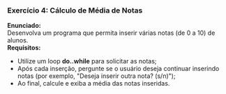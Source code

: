 ### Exercício 4: Cálculo de Média de Notas  

**Enunciado:**  
Desenvolva um programa que permita inserir várias notas (de 0 a 10) de alunos.  
**Requisitos:**  

- Utilize um loop **do..while** para solicitar as notas;  
- Após cada inserção, pergunte se o usuário deseja continuar inserindo notas (por exemplo, "Deseja inserir outra nota? (s/n)");  
- Ao final, calcule e exiba a média das notas inseridas.
